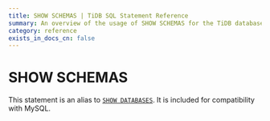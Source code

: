 ```yaml
---
title: SHOW SCHEMAS | TiDB SQL Statement Reference 
summary: An overview of the usage of SHOW SCHEMAS for the TiDB database.
category: reference
exists_in_docs_cn: false
---
```


# SHOW SCHEMAS

This statement is an alias to [`SHOW DATABASES`](/dev/reference/sql/statements/show-databases.md). It is included for compatibility with MySQL.
